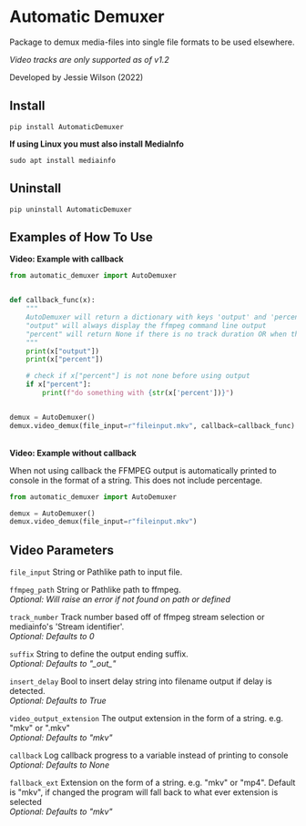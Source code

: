 # Automatic Demuxer

Package to demux media-files into single file formats to be used elsewhere.

*Video tracks are only supported as of v1.2*

Developed by Jessie Wilson (2022)

## Install

`pip install AutomaticDemuxer`

**If using Linux you must also install MediaInfo**

`sudo apt install mediainfo`

## Uninstall

`pip uninstall AutomaticDemuxer`

## Examples of How To Use

**Video: Example with callback**

```python
from automatic_demuxer import AutoDemuxer


def callback_func(x):
    """
    AutoDemuxer will return a dictionary with keys 'output' and 'percent'
    "output" will always display the ffmpeg command line output
    "percent" will return None if there is no track duration OR when the job hasn't fully started/is finished
    """
    print(x["output"])
    print(x["percent"])

    # check if x["percent"] is not none before using output
    if x["percent"]:
        print(f"do something with {str(x['percent'])}")


demux = AutoDemuxer()
demux.video_demux(file_input=r"fileinput.mkv", callback=callback_func)
```

\
**Video: Example without callback**

When not using callback the FFMPEG output is automatically printed to console in the format of a string.
This does not include percentage.

```python
from automatic_demuxer import AutoDemuxer

demux = AutoDemuxer()
demux.video_demux(file_input=r"fileinput.mkv")
```

## Video Parameters

`file_input` String or Pathlike path to input file.

`ffmpeg_path` String or Pathlike path to ffmpeg.\
*Optional: Will raise an error if not found on path or defined*

`track_number` Track number based off of ffmpeg stream selection or mediainfo's 'Stream identifier'.\
*Optional: Defaults to 0*

`suffix` String to define the output ending suffix.\
*Optional: Defaults to "\_out\_"*

`insert_delay` Bool to insert delay string into filename output if delay is detected.\
*Optional: Defaults to True*

`video_output_extension` The output extension in the form of a string. e.g. "mkv" or ".mkv"\
*Optional: Defaults to "mkv"*

`callback` Log callback progress to a variable instead of printing to console\
*Optional: Defaults to None*

`fallback_ext` Extension on the form of a string. e.g. "mkv" or "mp4". Default is "mkv", if changed the program will
fall back to what ever extension is selected\
*Optional: Defaults to "mkv"*
